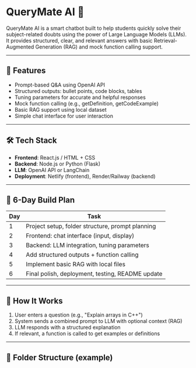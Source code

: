 # QueryMate AI 🤖

QueryMate AI is a smart chatbot built to help students quickly solve their subject-related doubts using the power of Large Language Models (LLMs). It provides structured, clear, and relevant answers with basic Retrieval-Augmented Generation (RAG) and mock function calling support.

---

## 🚀 Features

- Prompt-based Q&A using OpenAI API
- Structured outputs: bullet points, code blocks, tables
- Tuning parameters for accurate and helpful responses
- Mock function calling (e.g., getDefinition, getCodeExample)
- Basic RAG support using local dataset
- Simple chat interface for user interaction

---

## 🛠️ Tech Stack

- **Frontend**: React.js / HTML + CSS
- **Backend**: Node.js or Python (Flask)
- **LLM**: OpenAI API or LangChain
- **Deployment**: Netlify (frontend), Render/Railway (backend)

---

## 📅 6-Day Build Plan

| Day | Task |
|-----|------|
| 1   | Project setup, folder structure, prompt planning |
| 2   | Frontend: chat interface (input, display) |
| 3   | Backend: LLM integration, tuning parameters |
| 4   | Add structured outputs + function calling |
| 5   | Implement basic RAG with local files |
| 6   | Final polish, deployment, testing, README update |

---

## 🧠 How It Works

1. User enters a question (e.g., "Explain arrays in C++")
2. System sends a combined prompt to LLM with optional context (RAG)
3. LLM responds with a structured explanation
4. If relevant, a function is called to get examples or definitions

---

## 📂 Folder Structure (example)